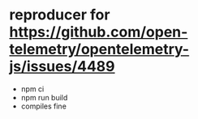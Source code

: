 # reproducer for https://github.com/open-telemetry/opentelemetry-js/issues/4489

- npm ci
- npm run build
- compiles fine